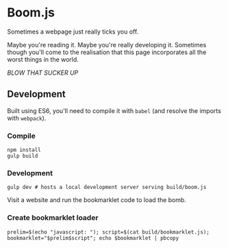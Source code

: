 # Boom.js

Sometimes a webpage just really ticks you off.

Maybe you're reading it. Maybe you're really developing it. Sometimes though you'll come
to the realisation that this page incorporates all the worst things in the world.

*BLOW THAT SUCKER UP*

## Development

Built using ES6, you'll need to compile it with `babel` (and resolve the imports with `webpack`).

### Compile

    npm install
    gulp build

### Development

    gulp dev # hosts a local development server serving build/boom.js

Visit a website and run the bookmarklet code to load the bomb.

### Create bookmarklet loader

    prelim=$(echo "javascript: "); script=$(cat build/bookmarklet.js); bookmarklet="$prelim$script"; echo $bookmarklet | pbcopy

